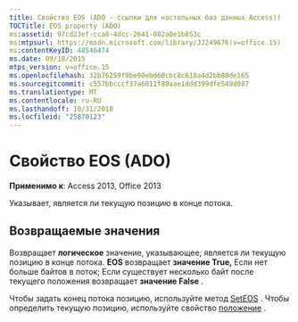 ```yaml
---
title: Свойство EOS (ADO - ссылки для настольных баз данных Access))
TOCTitle: EOS property (ADO)
ms:assetid: 97cd23ef-cca8-4dcc-2641-082a0e1b853c
ms:mtpsurl: https://msdn.microsoft.com/library/JJ249676(v=office.15)
ms:contentKeyID: 48546474
ms.date: 09/18/2015
mtps_version: v=office.15
ms.openlocfilehash: 32b76259f9be90ebd60cbc8c618a4d2bb80de165
ms.sourcegitcommit: c557bbcccf37a6011f89aae1ddd399dfe549d087
ms.translationtype: MT
ms.contentlocale: ru-RU
ms.lasthandoff: 10/31/2018
ms.locfileid: "25870123"
---
```

# <a name="eos-property-ado"></a>Свойство EOS (ADO)


**Применимо к**: Access 2013, Office 2013

Указывает, является ли текущую позицию в конце потока.

## <a name="return-values"></a>Возвращаемые значения

Возвращает **логическое** значение, указывающее, является ли текущую позицию в конце потока. **EOS** возвращает **значение True,** Если нет больше байтов в поток; Если существует несколько байт после текущего положения возвращает **значение False** .

Чтобы задать конец потока позицию, используйте метод [SetEOS](seteos-method-ado.md) . Чтобы определить текущую позицию, используйте свойство [положение](position-property-ado.md) .

